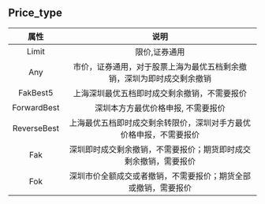 ## Price_type

|         属性         |     说明     |
| :------------------:| :----------: |
| Limit  | 限价,证券通用  |
| Any    | 市价，证券通用，对于股票上海为最优五档剩余撤销，深圳为即时成交剩余撤销  |
| FakBest5  | 上海深圳最优五档即时成交剩余撤销，不需要报价  |
| ForwardBest    | 深圳本方方最优价格申报, 不需要报价  |
| ReverseBest  | 上海最优五档即时成交剩余转限价，深圳对手方最优价格申报，不需要报价  |
| Fak    | 深圳即时成交剩余撤销，不需要报价；期货即时成交剩余撤销，需要报价  |
| Fok    | 深圳市价全额成交或者撤销，不需要报价；期货全部或撤销，需要报价  |